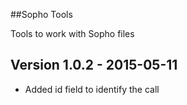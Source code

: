 ##Sopho Tools

Tools to work with Sopho files

## Version 1.0.2 - 2015-05-11
* Added id field to identify the call